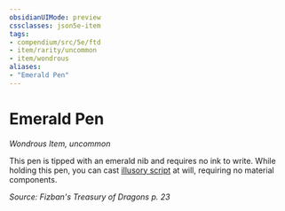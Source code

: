 ```yaml
---
obsidianUIMode: preview
cssclasses: json5e-item
tags:
- compendium/src/5e/ftd
- item/rarity/uncommon
- item/wondrous
aliases: 
- "Emerald Pen"
---
```

# Emerald Pen
*Wondrous Item, uncommon*  


This pen is tipped with an emerald nib and requires no ink to write. While holding this pen, you can cast [illusory script](5E2014官方资源/spells/illusory-script.md) at will, requiring no material components.

*Source: Fizban's Treasury of Dragons p. 23*